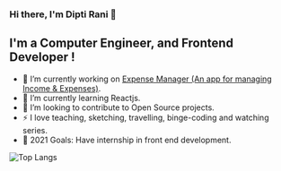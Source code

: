 ### Hi there, I'm Dipti Rani 👋

## I'm a Computer Engineer, and Frontend Developer !

- 🔭 I’m currently working on [Expense Manager (An app for managing Income & Expenses)](https://github.com/diptirani16/Expense-Manager).
- 🌱 I’m currently learning Reactjs.
- 👯 I’m looking to contribute to Open Source projects.
- :zap: I love teaching, sketching, travelling, binge-coding and watching series.
- 🥅 2021 Goals: Have internship in front end development.
 
![Top Langs](https://github-language-stats.vercel.app/api/top-langs?username=diptirani16)
